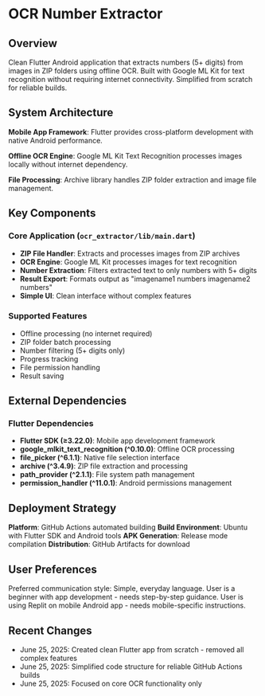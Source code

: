 # OCR Number Extractor

## Overview

Clean Flutter Android application that extracts numbers (5+ digits) from images in ZIP folders using offline OCR. Built with Google ML Kit for text recognition without requiring internet connectivity. Simplified from scratch for reliable builds.

## System Architecture

**Mobile App Framework**: Flutter provides cross-platform development with native Android performance.

**Offline OCR Engine**: Google ML Kit Text Recognition processes images locally without internet dependency.

**File Processing**: Archive library handles ZIP folder extraction and image file management.

## Key Components

### Core Application (`ocr_extractor/lib/main.dart`)
- **ZIP File Handler**: Extracts and processes images from ZIP archives
- **OCR Engine**: Google ML Kit processes images for text recognition  
- **Number Extraction**: Filters extracted text to only numbers with 5+ digits
- **Result Export**: Formats output as "imagename1 numbers     imagename2 numbers"
- **Simple UI**: Clean interface without complex features

### Supported Features
- Offline processing (no internet required)
- ZIP folder batch processing
- Number filtering (5+ digits only)
- Progress tracking
- File permission handling
- Result saving

## External Dependencies

### Flutter Dependencies
- **Flutter SDK (≥3.22.0)**: Mobile app development framework
- **google_mlkit_text_recognition (^0.10.0)**: Offline OCR processing
- **file_picker (^6.1.1)**: Native file selection interface
- **archive (^3.4.9)**: ZIP file extraction and processing
- **path_provider (^2.1.1)**: File system path management
- **permission_handler (^11.0.1)**: Android permissions management

## Deployment Strategy

**Platform**: GitHub Actions automated building
**Build Environment**: Ubuntu with Flutter SDK and Android tools
**APK Generation**: Release mode compilation
**Distribution**: GitHub Artifacts for download

## User Preferences

Preferred communication style: Simple, everyday language.
User is a beginner with app development - needs step-by-step guidance.
User is using Replit on mobile Android app - needs mobile-specific instructions.

## Recent Changes

- June 25, 2025: Created clean Flutter app from scratch - removed all complex features
- June 25, 2025: Simplified code structure for reliable GitHub Actions builds
- June 25, 2025: Focused on core OCR functionality only